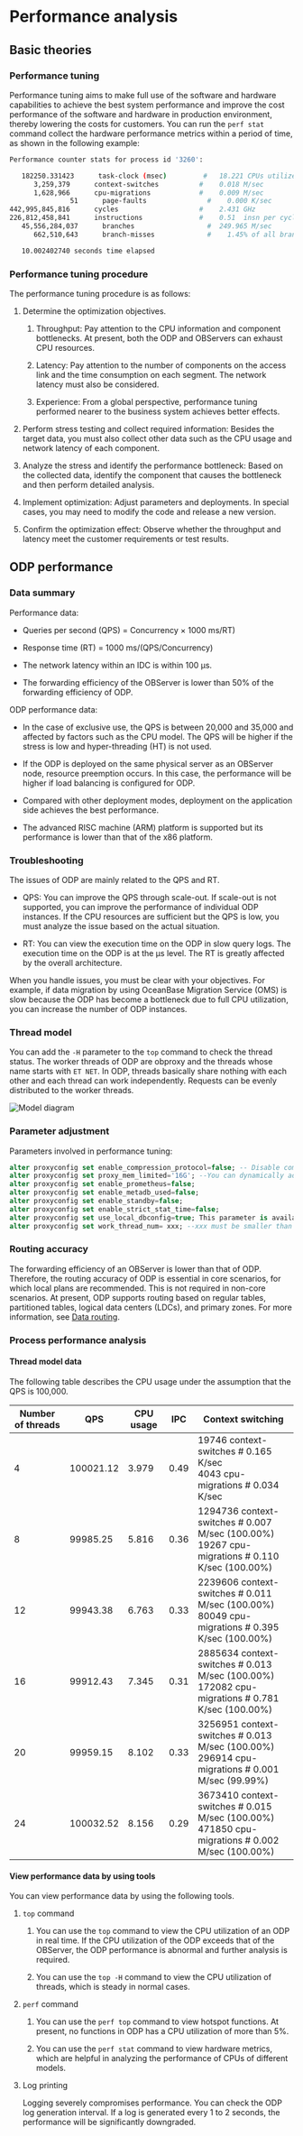 # Performance analysis

## Basic theories

### Performance tuning

Performance tuning aims to make full use of the software and hardware capabilities to achieve the best system performance and improve the cost performance of the software and hardware in production environment, thereby lowering the costs for customers. You can run the `perf stat` command collect the hardware performance metrics within a period of time, as shown in the following example:

```bash
Performance counter stats for process id '3260':

   182250.331423      task-clock (msec)         #   18.221 CPUs utilized
      3,259,379      context-switches          #    0.018 M/sec
      1,628,966      cpu-migrations            #    0.009 M/sec
               51      page-faults               #    0.000 K/sec
442,995,845,816      cycles                    #    2.431 GHz
226,812,458,841      instructions              #    0.51  insn per cycle
   45,556,284,037      branches                  #  249.965 M/sec
      662,510,643      branch-misses             #    1.45% of all branches

   10.002402740 seconds time elapsed
```

### Performance tuning procedure

The performance tuning procedure is as follows:

1. Determine the optimization objectives.

   1. Throughput: Pay attention to the CPU information and component bottlenecks. At present, both the ODP and OBServers can exhaust CPU resources.

   2. Latency: Pay attention to the number of components on the access link and the time consumption on each segment. The network latency must also be considered.

   3. Experience: From a global perspective, performance tuning performed nearer to the business system achieves better effects.

2. Perform stress testing and collect required information: Besides the target data, you must also collect other data such as the CPU usage and network latency of each component.

3. Analyze the stress and identify the performance bottleneck: Based on the collected data, identify the component that causes the bottleneck and then perform detailed analysis.

4. Implement optimization: Adjust parameters and deployments. In special cases, you may need to modify the code and release a new version.

5. Confirm the optimization effect: Observe whether the throughput and latency meet the customer requirements or test results.

## ODP performance

### Data summary

Performance data:

* Queries per second (QPS) = Concurrency × 1000 ms/RT)

* Response time (RT) = 1000 ms/(QPS/Concurrency)

* The network latency within an IDC is within 100 μs.

* The forwarding efficiency of the OBServer is lower than 50% of the forwarding efficiency of ODP.

ODP performance data:

* In the case of exclusive use, the QPS is between 20,000 and 35,000 and affected by factors such as the CPU model. The QPS will be higher if the stress is low and hyper-threading (HT) is not used.

* If the ODP is deployed on the same physical server as an OBServer node, resource preemption occurs. In this case, the performance will be higher if load balancing is configured for ODP.

* Compared with other deployment modes, deployment on the application side achieves the best performance.

* The advanced RISC machine (ARM) platform is supported but its performance is lower than that of the x86 platform.

### Troubleshooting

The issues of ODP are mainly related to the QPS and RT.

* QPS: You can improve the QPS through scale-out. If scale-out is not supported, you can improve the performance of individual ODP instances. If the CPU resources are sufficient but the QPS is low, you must analyze the issue based on the actual situation.

* RT: You can view the execution time on the ODP in slow query logs. The execution time on the ODP is at the μs level. The RT is greatly affected by the overall architecture.

When you handle issues, you must be clear with your objectives. For example, if data migration by using OceanBase Migration Service (OMS) is slow because the ODP has become a bottleneck due to full CPU utilization, you can increase the number of ODP instances.

### Thread model

You can add the `-H` parameter to the `top` command to check the thread status. The worker threads of ODP are obproxy and the threads whose name starts with `ET NET`. In ODP, threads basically share nothing with each other and each thread can work independently. Requests can be evenly distributed to the worker threads.

![Model diagram](https://obbusiness-private.oss-cn-shanghai.aliyuncs.com/doc/img/odp/V4.0.0/zh-CN/9.o-m-guide/2.performance-analysis-01.png)

### Parameter adjustment

Parameters involved in performance tuning:

```sql
alter proxyconfig set enable_compression_protocol=false; -- Disable compression to reduce the CPU utilization.
alter proxyconfig set proxy_mem_limited='16G'; --You can dynamically adjust the value as needed to prevent out-of-memory (OOM) errors.
alter proxyconfig set enable_prometheus=false;
alter proxyconfig set enable_metadb_used=false;
alter proxyconfig set enable_standby=false;
alter proxyconfig set enable_strict_stat_time=false;
alter proxyconfig set use_local_dbconfig=true; This parameter is available in ODP V3.x and later.
alter proxyconfig set work_thread_num= xxx; --xxx must be smaller than or equal to the actual number of cores.
```

### Routing accuracy

The forwarding efficiency of an OBServer is lower than that of ODP. Therefore, the routing accuracy of ODP is essential in core scenarios, for which local plans are recommended. This is not required in non-core scenarios. At present, ODP supports routing based on regular tables, partitioned tables, logical data centers (LDCs), and primary zones. For more information, see [Data routing](../6.data-routing/1.influence-factor.md).

### Process performance analysis

#### Thread model data

The following table describes the CPU usage under the assumption that the QPS is 100,000.

| Number of threads | QPS | CPU usage | IPC | Context switching |
|-------|------|-------|------|------------|
| 4 | 100021.12 | 3.979 | 0.49 | 19746  context-switches  # 0.165 K/sec </br> 4043  cpu-migrations  # 0.034 K/sec |
| 8 | 99985.25 | 5.816 | 0.36 | 1294736  context-switches  # 0.007 M/sec (100.00%) </br> 19267  cpu-migrations  # 0.110 K/sec (100.00%) |
| 12 | 99943.38 | 6.763 | 0.33 | 2239606  context-switches  # 0.011 M/sec (100.00%) </br> 80049  cpu-migrations  # 0.395 K/sec (100.00%) |
| 16 | 99912.43 | 7.345 | 0.31 | 2885634  context-switches  # 0.013 M/sec (100.00%) </br> 172082  cpu-migrations  # 0.781 K/sec (100.00%) |
| 20 | 99959.15 | 8.102 | 0.33 | 3256951  context-switches  # 0.013 M/sec (100.00%) </br> 296914  cpu-migrations  # 0.001 M/sec (99.99%) |
| 24 | 100032.52 | 8.156 | 0.29 | 3673410  context-switches  # 0.015 M/sec (100.00%) </br> 471850  cpu-migrations  # 0.002 M/sec (100.00%) |

#### View performance data by using tools

You can view performance data by using the following tools.

1. `top` command

   1. You can use the `top` command to view the CPU utilization of an ODP in real time. If the CPU utilization of the ODP exceeds that of the OBServer, the ODP performance is abnormal and further analysis is required.

   2. You can use the `top -H` command to view the CPU utilization of threads, which is steady in normal cases.

2. `perf` command

   1. You can use the `perf top` command to view hotspot functions. At present, no functions in ODP has a CPU utilization of more than 5%.

   2. You can use the `perf stat` command to view hardware metrics, which are helpful in analyzing the performance of CPUs of different models.

3. Log printing

   Logging severely compromises performance. You can check the ODP log generation interval. If a log is generated every 1 to 2 seconds, the performance will be significantly downgraded.
